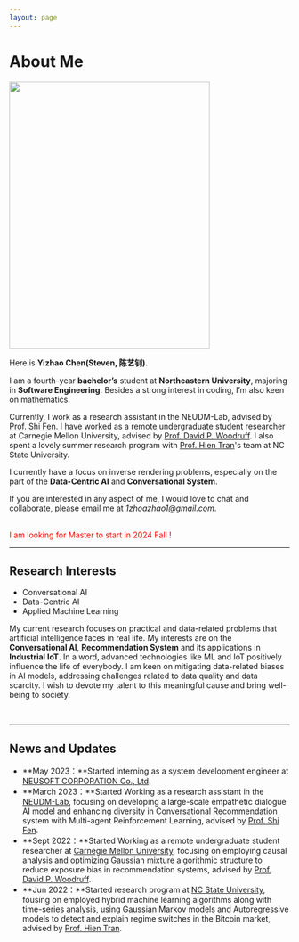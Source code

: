 ```yaml
---
layout: page
---
```


# About Me

<img src="https://yizhao111.github.io/chenyizhao.jpg" class="floatpic" width="360" height="480">

Here is **Yizhao Chen(Steven, 陈艺钊)**.

I am a fourth-year **bachelor’s** student at **Northeastern University**, majoring in **Software Engineering**. Besides a strong interest in coding, I’m also keen on mathematics.

Currently, I work as a research assistant in the NEUDM-Lab, advised by [Prof. Shi Fen](http://faculty.neu.edu.cn/cse/fengshi). I have worked as a remote undergraduate student researcher at Carnegie Mellon University, advised by [Prof. David P. Woodruff](https://www.cs.cmu.edu/~dwoodruf/). I also spent a lovely summer research program with [Prof. Hien Tran](https://math.sciences.ncsu.edu/people/tran/)'s team at NC State University.

I currently have a focus on inverse rendering problems, especially on the part of the **Data-Centric AI** and **Conversational System**.

If you are interested in any aspect of me, I would love to chat and collaborate, please email me at _1zhoazhao1@gmail.com_.

<br>
<!-- ## Academic Background -->
<font color='red'>I am looking for Master to start in 2024 Fall !</font>

<!-- <font color='red'> Expect to apply for a two-year Mphil/MSc program and graduate in June 2026. Looking for PhD position after that. -->

<!-- - **Sep 2020 - June 2024:** Northeastern University (BEng) -->

<br>

---

## Research Interests

- Conversational AI
- Data-Centric AI
- Applied Machine Learning

My current research focuses on practical and data-related problems that artificial intelligence faces in real life. My interests are on the **Conversational AI**, **Recommendation System** and its applications in **Industrial IoT**. In a word, advanced technologies like ML and IoT positively influence the life of everybody. I am keen on mitigating data-related biases in AI models, addressing challenges related to data quality and data scarcity. I wish to devote my talent to this meaningful cause and bring well-being to society.

<br>

---

## News and Updates

- **May 2023：**Started interning as a system development engineer at [NEUSOFT CORPORATION Co., Ltd](https://www.neusoft.com/cn/).
- **March 2023：**Started Working as a research assistant in the [NEUDM-Lab](https://github.com/NEU-DataMining/), focusing on developing a large-scale empathetic dialogue AI model and enhancing diversity in Conversational Recommendation system with Multi-agent Reinforcement Learning, advised by [Prof. Shi Fen](http://faculty.neu.edu.cn/cse/fengshi).
- **Sept 2022：**Started Working as a remote undergraduate student researcher at [Carnegie Mellon University](https://www.cmu.edu/), focusing on employing causal analysis and optimizing Gaussian mixture algorithmic structure to reduce exposure bias in recommendation systems, advised by [Prof. David P. Woodruff](https://www.cs.cmu.edu/~dwoodruf/).
- **Jun 2022：**Started research program at [NC State University](https://www.ncsu.edu/), fousing on employed hybrid machine learning algorithms along with time-series analysis, using Gaussian Markov models and Autoregressive models to detect and explain regime switches in the Bitcoin market, advised by [Prof. Hien Tran](https://math.sciences.ncsu.edu/people/tran/).

<br>
